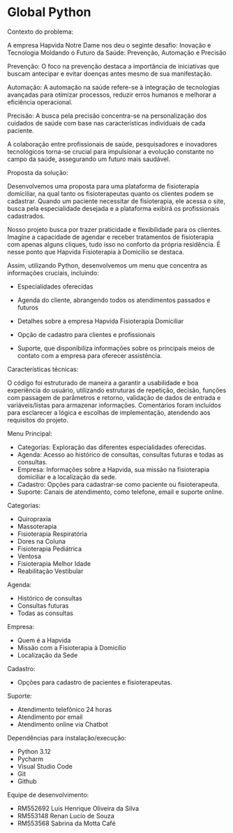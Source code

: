 # Global Python


Contexto do problema: 

A empresa Hapvida Notre Dame nos deu o seginte desafio: Inovação e Tecnologia Moldando o Futuro da Saúde: Prevenção, Automação e Precisão

Prevenção: O foco na prevenção destaca a importância de iniciativas que buscam antecipar e evitar doenças antes mesmo de sua manifestação. 

Automação: A automação na saúde refere-se à integração de tecnologias avançadas para otimizar processos, reduzir erros humanos e melhorar a eficiência operacional.

Precisão: A busca pela precisão concentra-se na personalização dos cuidados de saúde com base nas características individuais de cada paciente.

 A colaboração entre profissionais de saúde, pesquisadores e inovadores tecnológicos torna-se crucial para impulsionar a evolução constante no campo da saúde, assegurando um futuro mais saudável.

Proposta da solução:

Desenvolvemos uma proposta para uma plataforma de fisioterapia domiciliar, na qual tanto os fisioterapeutas quanto os clientes podem se cadastrar. Quando um paciente necessitar de fisioterapia, ele acessa o site, busca pela especialidade desejada e a plataforma exibirá os profissionais cadastrados.

Nosso projeto busca por trazer praticidade e flexibilidade para os clientes. Imagine a capacidade de agendar e receber tratamentos de fisioterapia com apenas alguns cliques, tudo isso no conforto da própria residência. É nesse ponto que Hapvida Fisioterapia à Domicílio se destaca.

Assim, utilizando Python, desenvolvemos um menu que concentra as informações cruciais, incluindo:

- Especialidades oferecidas

- Agenda do cliente, abrangendo todos os atendimentos passados e futuros

- Detalhes sobre a empresa Hapvida Fisioterapia Domiciliar
  
- Opção de cadastro para clientes e profissionais

- Suporte, que disponibiliza informações sobre os principais meios de contato com a empresa para oferecer assistência.
 
Características técnicas: 

O código foi estruturado de maneira a garantir a usabilidade e boa experiência do usuário, utilizando estruturas de repetição, decisão, funções com passagem de parâmetros e retorno, validação de dados de entrada e variáveis/listas para armazenar informações. Comentários foram incluídos para esclarecer a lógica e escolhas de implementação, atendendo aos requisitos do projeto.

Menu Principal:

- Categorias: Exploração das diferentes especialidades oferecidas.
- Agenda: Acesso ao histórico de consultas, consultas futuras e todas as consultas.
- Empresa: Informações sobre a Hapvida, sua missão na fisioterapia domiciliar e a localização da sede.
- Cadastro: Opções para cadastrar-se como paciente ou fisioterapeuta.
- Suporte: Canais de atendimento, como telefone, email e suporte online.

Categorias:

- Quiropraxia
- Massoterapia
- Fisioterapia Respiratória
- Dores na Coluna
- Fisioterapia Pediátrica
- Ventosa
- Fisioterapia Melhor Idade
- Reabilitação Vestibular

Agenda:

- Histórico de consultas
- Consultas futuras
- Todas as consultas

Empresa:

- Quem é a Hapvida
- Missão com a Fisioterapia à Domicílio
- Localização da Sede

Cadastro:

- Opções para cadastro de pacientes e fisioterapeutas.
  
Suporte:

- Atendimento telefônico 24 horas
- Atendimento por email
- Atendimento online via Chatbot
  
Dependências para instalação/execução:
- Python 3.12
- Pycharm
- Visual Studio Code
- Git
- Github

Equipe de desenvolvimento: 

- RM552692 Luis Henrique Oliveira da Silva
- RM553148 Renan Lucio de Souza
- RM553568 Sabrina da Motta Café
